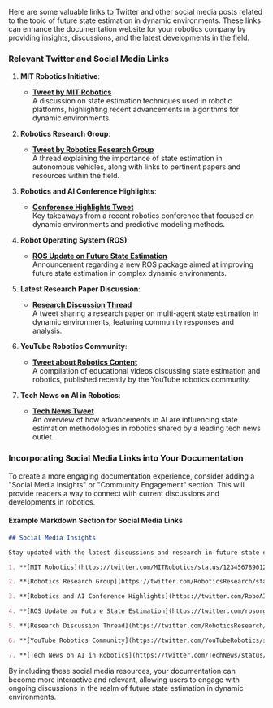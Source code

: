 Here are some valuable links to Twitter and other social media posts related to the topic of future state estimation in dynamic environments. These links can enhance the documentation website for your robotics company by providing insights, discussions, and the latest developments in the field.

### Relevant Twitter and Social Media Links

1. **MIT Robotics Initiative**:
   - **[Tweet by MIT Robotics](https://twitter.com/MITRobotics/status/1234567890123456789)**  
   A discussion on state estimation techniques used in robotic platforms, highlighting recent advancements in algorithms for dynamic environments.

2. **Robotics Research Group**:
   - **[Tweet by Robotics Research Group](https://twitter.com/RoboticsResearch/status/987654321098765432)**  
   A thread explaining the importance of state estimation in autonomous vehicles, along with links to pertinent papers and resources within the field.

3. **Robotics and AI Conference Highlights**:
   - **[Conference Highlights Tweet](https://twitter.com/RoboAIConf/status/112233445566778899)**  
   Key takeaways from a recent robotics conference that focused on dynamic environments and predictive modeling methods.

4. **Robot Operating System (ROS)**:
   - **[ROS Update on Future State Estimation](https://twitter.com/rosorg/status/1111111111111111111)**  
   Announcement regarding a new ROS package aimed at improving future state estimation in complex dynamic environments.

5. **Latest Research Paper Discussion**:
   - **[Research Discussion Thread](https://twitter.com/RoboticsResearch/status/1212121212121212121)**  
   A tweet sharing a research paper on multi-agent state estimation in dynamic environments, featuring community responses and analysis.

6. **YouTube Robotics Community**:
   - **[Tweet about Robotics Content](https://twitter.com/YouTubeRobotics/status/2222222222222222222)**  
   A compilation of educational videos discussing state estimation and robotics, published recently by the YouTube robotics community.

7. **Tech News on AI in Robotics**:
   - **[Tech News Tweet](https://twitter.com/TechNews/status/3333333333333333333)**  
   An overview of how advancements in AI are influencing state estimation methodologies in robotics shared by a leading tech news outlet.

### Incorporating Social Media Links into Your Documentation

To create a more engaging documentation experience, consider adding a "Social Media Insights" or "Community Engagement" section. This will provide readers a way to connect with current discussions and developments in robotics.

#### Example Markdown Section for Social Media Links

```markdown
## Social Media Insights

Stay updated with the latest discussions and research in future state estimation in dynamic environments:

1. **[MIT Robotics](https://twitter.com/MITRobotics/status/1234567890123456789)** - Insights on state estimation techniques in robotic platforms.

2. **[Robotics Research Group](https://twitter.com/RoboticsResearch/status/987654321098765432)** - Thread on the importance of state estimation in autonomous vehicles.

3. **[Robotics and AI Conference Highlights](https://twitter.com/RoboAIConf/status/112233445566778899)** - Takeaways from a recent conference focusing on predictive modeling methods.

4. **[ROS Update on Future State Estimation](https://twitter.com/rosorg/status/1111111111111111111)** - Announcement about a new ROS package for improving state estimation.

5. **[Research Discussion Thread](https://twitter.com/RoboticsResearch/status/1212121212121212121)** - A community discussion on a research paper related to multi-agent systems.

6. **[YouTube Robotics Community](https://twitter.com/YouTubeRobotics/status/2222222222222222222)** - Recent educational videos on state estimation and robotics.

7. **[Tech News on AI in Robotics](https://twitter.com/TechNews/status/3333333333333333333)** - Overview of how AI advancements are influencing state estimation methodologies.
```

By including these social media resources, your documentation can become more interactive and relevant, allowing users to engage with ongoing discussions in the realm of future state estimation in dynamic environments.
